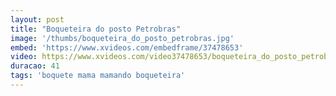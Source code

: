 ```yaml
---
layout: post
title: "Boqueteira do posto Petrobras"
image: '/thumbs/boqueteira_do_posto_petrobras.jpg'
embed: 'https://www.xvideos.com/embedframe/37478653'
video: https://www.xvideos.com/video37478653/boqueteira_do_posto_petrobras
duracao: 41
tags: 'boquete mama mamando boqueteira'
---
```


